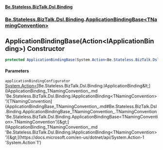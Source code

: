 #### [Be.Stateless.BizTalk.Dsl.Binding](README.md 'README')
### [Be.Stateless.BizTalk.Dsl.Binding](Be.Stateless.BizTalk.Dsl.Binding.md 'Be.Stateless.BizTalk.Dsl.Binding').[ApplicationBindingBase&lt;TNamingConvention&gt;](ApplicationBindingBase_TNamingConvention_.md 'Be.Stateless.BizTalk.Dsl.Binding.ApplicationBindingBase<TNamingConvention>')

## ApplicationBindingBase(Action<IApplicationBinding<TNamingConvention>>) Constructor

```csharp
protected ApplicationBindingBase(System.Action<Be.Stateless.BizTalk.Dsl.Binding.IApplicationBinding<TNamingConvention>> applicationBindingConfigurator);
```
#### Parameters

<a name='Be.Stateless.BizTalk.Dsl.Binding.ApplicationBindingBase_TNamingConvention_.ApplicationBindingBase(System.Action_Be.Stateless.BizTalk.Dsl.Binding.IApplicationBinding_TNamingConvention__).applicationBindingConfigurator'></a>

`applicationBindingConfigurator` [System.Action&lt;](https://docs.microsoft.com/en-us/dotnet/api/System.Action-1 'System.Action`1')[Be.Stateless.BizTalk.Dsl.Binding.IApplicationBinding&lt;](IApplicationBinding_TNamingConvention_.md 'Be.Stateless.BizTalk.Dsl.Binding.IApplicationBinding<TNamingConvention>')[TNamingConvention](ApplicationBindingBase_TNamingConvention_.md#Be.Stateless.BizTalk.Dsl.Binding.ApplicationBindingBase_TNamingConvention_.TNamingConvention 'Be.Stateless.BizTalk.Dsl.Binding.ApplicationBindingBase<TNamingConvention>.TNamingConvention')[&gt;](IApplicationBinding_TNamingConvention_.md 'Be.Stateless.BizTalk.Dsl.Binding.IApplicationBinding<TNamingConvention>')[&gt;](https://docs.microsoft.com/en-us/dotnet/api/System.Action-1 'System.Action`1')